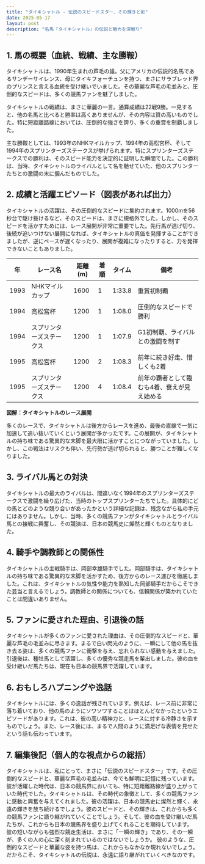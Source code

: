 ```yaml
---
title: "タイキシャトル - 伝説のスピードスター、その輝きと影"
date: 2025-05-17
layout: post
description: "名馬『タイキシャトル』の伝説と魅力を深堀り"
---
```


## 1. 馬の概要（血統、戦績、主な勝鞍）

タイキシャトルは、1990年生まれの芦毛の雄。父にアメリカの伝説的名馬であるサンデーサイレンス、母にタイキフォーチュンを持つ、まさにサラブレッド界のプリンスと言える血統を受け継いでいました。その華麗な芦毛の毛並みと、圧倒的なスピードは、多くの競馬ファンを魅了しました。

タイキシャトルの戦績は、まさに華麗の一言。通算成績は22戦9勝。一見すると、他の名馬と比べると勝率は高くありませんが、その内容は質の高いものでした。特に短距離路線においては、圧倒的な強さを誇り、多くの重賞を制覇しました。

主な勝鞍としては、1993年のNHKマイルカップ、1994年の高松宮杯、そして1994年のスプリンターズステークスが挙げられます。特にスプリンターズステークスでの勝利は、そのスピード能力を決定的に証明した瞬間でした。この勝利は、当時、タイキシャトルのライバルとして名を馳せていた、他のスプリンターたちとの激闘の末に掴んだものでした。


## 2. 成績と活躍エピソード（図表があれば出力）

タイキシャトルの活躍は、その圧倒的なスピードに集約されます。1000mを56秒台で駆け抜けるなど、そのスピードは、まさに規格外でした。しかし、そのスピードを活かすためには、レース展開が非常に重要でした。先行馬が逃げ切り、後続が追いつけない展開になれば、タイキシャトルの真価を発揮することができましたが、逆にペースが遅くなったり、展開が複雑になったりすると、力を発揮できないこともありました。

| 年 | レース名          | 距離(m) | 着順 | タイム       | 備考                                   |
|---|-------------------|----------|-----|-------------|----------------------------------------|
| 1993 | NHKマイルカップ     | 1600     | 1   | 1:33.8      | 重賞初制覇                               |
| 1994 | 高松宮杯         | 1200     | 1   | 1:08.0      | 圧倒的なスピードで勝利                    |
| 1994 | スプリンターズステークス | 1200     | 1   | 1:07.9      | G1初制覇、ライバルとの激闘を制す         |
| 1995 | 高松宮杯         | 1200     | 2   | 1:08.3      | 前年に続き好走、惜しくも2着               |
| 1995 | スプリンターズステークス | 1200     | 4   | 1:08.4      | 前年の覇者として臨むも4着、衰えが見え始める |


**図解：タイキシャトルのレース展開**

多くのレースで、タイキシャトルは後方からレースを進め、最後の直線で一気に加速して追い抜いていくという展開が多かったです。この展開が、タイキシャトルの持ち味である驚異的な末脚を最大限に活かすことにつながっていました。しかし、この戦法はリスクも伴い、先行勢が逃げ切られると、勝つことが難しくなりました。


## 3. ライバル馬との対決

タイキシャトルの最大のライバルは、間違いなく1994年のスプリンターズステークスで激闘を繰り広げた、当時のトップスプリンターたちでした。具体的にどの馬とどのような競り合いがあったかという詳細な記録は、残念ながら私の手元にはありません。しかし、当時、多くの競馬ファンがタイキシャトルとライバル馬との接戦に興奮し、その競演は、日本の競馬史に燦然と輝くものとなりました。


## 4. 騎手や調教師との関係性

タイキシャトルの主戦騎手は、岡部幸雄騎手でした。岡部騎手は、タイキシャトルの持ち味である驚異的な末脚を活かすため、後方からのレース運びを徹底しました。これは、タイキシャトルの気性や能力を熟知した岡部騎手だからこそできた芸当と言えるでしょう。調教師との関係についても、信頼関係が築かれていたことは間違いありません。


## 5. ファンに愛された理由、引退後の話

タイキシャトルが多くのファンに愛された理由は、その圧倒的なスピードと、華麗な芦毛の毛並みに尽きます。まるで白い閃光のように、一瞬にして他の馬を抜き去る姿は、多くの競馬ファンに衝撃を与え、忘れられない感動を与えました。引退後は、種牡馬として活躍し、多くの優秀な競走馬を輩出しました。彼の血を受け継いだ馬たちは、現在も日本の競馬界で活躍しています。


## 6. おもしろハプニングや逸話

タイキシャトルには、多くの逸話が残されています。例えば、レース前に非常に落ち着いており、他の馬のようにソワソワすることはほとんどなかったというエピソードがあります。これは、彼の高い精神力と、レースに対する冷静さを示すものでしょう。また、レース後には、まるで人間のように満足げな表情を見せたという話も伝わっています。


## 7. 編集後記（個人的な視点からの総括）

タイキシャトルは、私にとって、まさに「伝説のスピードスター」です。その圧倒的なスピードと、華麗な芦毛の毛並みは、今でも鮮明に記憶に残っています。彼が活躍した時代は、日本の競馬界においても、特に短距離路線が盛り上がっていた時代でした。タイキシャトルは、その時代の象徴として、多くの競馬ファンに感動と興奮を与えてくれました。彼の活躍は、日本の競馬史に燦然と輝く、永遠の輝きを放ち続けるでしょう。彼のスピードと、その輝きは、これからも多くの競馬ファンに語り継がれていくことでしょう。そして、彼の血を受け継いだ馬たちが、これからも日本の競馬界を盛り上げてくれることを期待しています。  彼の短いながらも強烈な競走生活は、まさに「一瞬の輝き」であり、その一瞬が、多くの人の心に深く刻まれているのではないでしょうか。  彼のような、圧倒的なスピードと華麗な姿を持つ馬は、これからもなかなか現れないでしょう。だからこそ、タイキシャトルの伝説は、永遠に語り継がれていくべきなのです。
